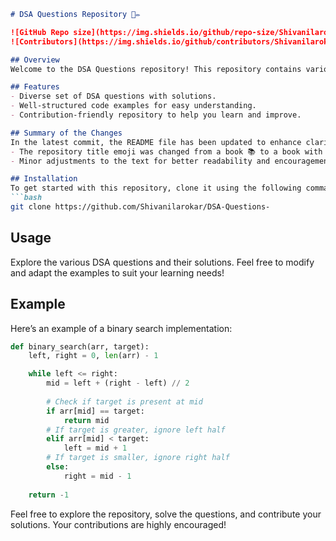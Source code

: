 ```markdown
# DSA Questions Repository 📖✏️

![GitHub Repo size](https://img.shields.io/github/repo-size/Shivanilarokar/DSA-Questions-?style=flat-square) 
![Contributors](https://img.shields.io/github/contributors/Shivanilarokar/DSA-Questions-?style=flat-square)

## Overview
Welcome to the DSA Questions repository! This repository contains various Data Structures and Algorithms (DSA) problems and their implementations in Python. Whether you are a beginner or an experienced developer, you can find useful resources to enhance your coding skills.

## Features
- Diverse set of DSA questions with solutions.
- Well-structured code examples for easy understanding.
- Contribution-friendly repository to help you learn and improve.

## Summary of the Changes
In the latest commit, the README file has been updated to enhance clarity and provide a more engaging experience for users. The following changes were made:
- The repository title emoji was changed from a book 📚 to a book with a pencil 📕.
- Minor adjustments to the text for better readability and encouragement for users.

## Installation
To get started with this repository, clone it using the following command:
```bash
git clone https://github.com/Shivanilarokar/DSA-Questions-
```

## Usage
Explore the various DSA questions and their solutions. Feel free to modify and adapt the examples to suit your learning needs!

## Example
Here’s an example of a binary search implementation:

```python
def binary_search(arr, target):
    left, right = 0, len(arr) - 1

    while left <= right:
        mid = left + (right - left) // 2
        
        # Check if target is present at mid
        if arr[mid] == target:
            return mid
        # If target is greater, ignore left half
        elif arr[mid] < target:
            left = mid + 1
        # If target is smaller, ignore right half
        else:
            right = mid - 1
            
    return -1
```

Feel free to explore the repository, solve the questions, and contribute your solutions. Your contributions are highly encouraged!
```